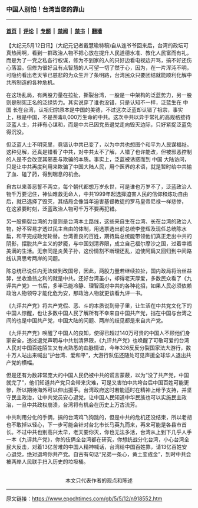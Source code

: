 ### 中国人别怕！台湾当您的靠山

---

#### [首页](../../../..?n918552) &nbsp;|&nbsp; [评论](../../../../../epoch-comment?n918552) &nbsp;|&nbsp; [专题](../../../../../epoch-special?n918552) &nbsp;|&nbsp; [禁闻](../../../../../epoch-news?n918552) &nbsp;|&nbsp; [禁书](../../../../../books?n918552) &nbsp;|&nbsp; [翻墙](https://github.com/gfw-breaker/nogfw/blob/master/README.md?n918552)


<div class="post_content" id="artbody" itemprop="articleBody">
 <!-- article content begin -->
 <p>
  【大纪元5月12日讯】(大纪元记者戴慧瑜特稿)自从连爷爷回来后，台湾的政坛可真热闹啊，看到一群政治人物不把心放在提升人民道德水准、教化人民富而有礼，而是为了一党之私各行权谋，修为不到家的人的只好边看电视边开骂，搞不好还伤心落泪。但修为很好且有点智慧的人可望一切了然于心，因为，在一片浑沌不明，可隐约看出老天爷已慈悲的为众生开了条明路，台湾民众只要团结就能顺利化解中共所制造的各种危机。
 </p>
 <p>
  在这场乱局，有两股力量在拉扯，撕裂台湾，一股是一中架构的泛蓝势力，另一股则是制宪正名的泛绿势力。其实说穿了谁也没错，只是认知不一样，泛蓝生在
  <ok href="https://www.epochtimes.com/gb/tag/%E4%B8%AD%E5%9B%BD.html">
   中国
  </ok>
  长在台湾，认祖归宗原本是中国的美德，不过这次泛蓝却认错了祖宗，事实上，根是中国，不是荼毒8,000万生命的中共。这次中共以异于常礼的高规格接待泛蓝人士，并非有心谋和，而是中共已因党员退党走向毁灭边际，只好紧捉泛蓝免得沉没。
 </p>
 <p>
  但泛蓝人士不明究里，竟错认中共已变了，以为中共也想图个和平为人民谋福祉。这种见解，还真是错看了中共，对中共太不了解，人错了也许能改，但被邪恶控制的人是不会改变其邪恶与欺骗的本质。事实上，泛蓝被诱惑而到
  <ok href="https://www.epochtimes.com/gb/tag/%E4%B8%AD%E5%9B%BD.html">
   中国
  </ok>
  大陆访问，只是让中共再度利用来欺骗了中国大陆人民，用个医界的术语，就是暂时给中共输了血、磕了药，得到喘息的机会。
 </p>
 <p>
  自古以来善恶誓不两立，每个朝代都想万岁永世，可是谁也万岁不了，泛蓝政治人物千万要记住，神仙难救无命人，中共1999年起选择迫害人民的信仰和炼功自由后，就已选择了毁灭，其结局会像当年迫害基督教徒的罗马皇帝尼禄一样悲惨， 在这紧要时刻，泛蓝政治人物可千万不要再犯错。
 </p>
 <p>
  另一股撕裂台湾的力量则是台湾本土路线，这些来自生在台湾、长在台湾的政治人物，好不容易才透过民主自由的体制，用选票选出前总统李登辉及现任总统陈水扁，和平完成政党轮替。台湾善良的百姓，期待扁总统能带领他们真正走出中共的阴影，摆脱共产主义的梦魇，与中国划清界限，成立自己福尔摩沙之国，过着幸福美满的生活。无奈同是炎黄子孙，这份情割不断理还乱，迫使阿扁又回归到中间路线认真思考两岸的问题。
 </p>
 <p>
  陈总统已说任内无法做到改国号，因此，两股力量若继续拉扯，国内政局将治丝益棼，坐收渔翁之利的就是中共。还好台湾虽小，却得老天厚爱，多数民众看了《九评共产党》一书后，多半已能冷静、理智面对中共的各种花招，如果人民必须依赖政治人物领导才能化危为安，那政治人物就更该看九评一书。
 </p>
 <p>
  《九评共产党》将共产党假、恶、斗的本质说到骨子里，让生活在中共党文化下的中国人惊醒，也让多数中国人民了解所有不幸来自中国共产党，挡在中国与台湾之间的也是中国共产党，中国大陆的问题、两岸的歧见都是来自共产党。
 </p>
 <p>
  《九评共产党》唤醒了中国人的良知，使得已超过140万可贵的中国人不顾他们身家安全，透过退党声明与中共划清界限，《九评共产党》也唤醒了可敬可爱的台湾人民对中国百姓陌生又有点熟悉的血脉情谊，今年326反反分裂国家法大游行，数十万人站出来喊出“护台湾、爱和平”，大游行队伍还随处可见声援全球华人退出共产党的横幅。
 </p>
 <p>
  但是还有为数非常庞大的中国人民仍被中共的谎言蒙蔽，以为“没了共产党，中国就完了”，他们知道共产党只会带来灾难，可是又害怕中共垮台后中国百姓可能更惨，所以期待海外可以伸出援手。台湾政府这时若能适时在精神上给予支持，并坚守民主政治，让中共党员安心退党，让中国人民知道中华民族也可以实施民主政治，一旦中共政权崩溃，台湾将有机会在历史上万古流芳。
 </p>
 <p>
  中共利用分化的手俩，搞的台湾鸡飞狗跳的，但是中共的危机还没结束，所以老胡也不敢掉以轻心，下一步可能会针对台北市长马英九而来，再来可能是各县市首长。不过中共也别高兴太早，老天要你灭，你也无法多活，台湾从上到下几乎人手一本《九评共产党》，你的伎俩全台湾都在研究，你想统战分化台湾，小心台湾全民大反击，对着13亿苦难的中国人精神喊话，台湾给中国百姓靠，请13亿百姓安心退党，绝对退垮你共产党。自古有句话“兄弟一条心，黄土变成金”，到时中共会被两岸人民联手扫入历史的垃圾桶。
  <br/>
  <font color="#ffffff">
   (http://www.dajiyuan.com)
  </font>
  <br/>
  <center>
   <font class="GY16">
    本文只代表作者的观点和陈述
   </font>
  </center>
 </p>
 <!-- article content end -->
 <div id="below_article_ad">
 </div>
</div>


---

原文链接：https://www.epochtimes.com/gb/5/5/12/n918552.htm